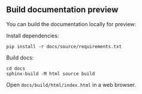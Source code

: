 ## Build documentation preview

You can build the documentation locally for preview:

Install dependencies:

```
pip install -r docs/source/requirements.txt
```

Build docs:

```
cd docs
sphinx-build -M html source build
```

Open `docs/build/html/index.html` in a web browser.
